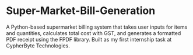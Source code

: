 # Super-Market-Bill-Generation
A Python-based supermarket billing system that takes user inputs for items and quantities, calculates total cost with GST, and generates a formatted PDF receipt using the FPDF library. Built as my first internship task at CypherByte Technologies.
